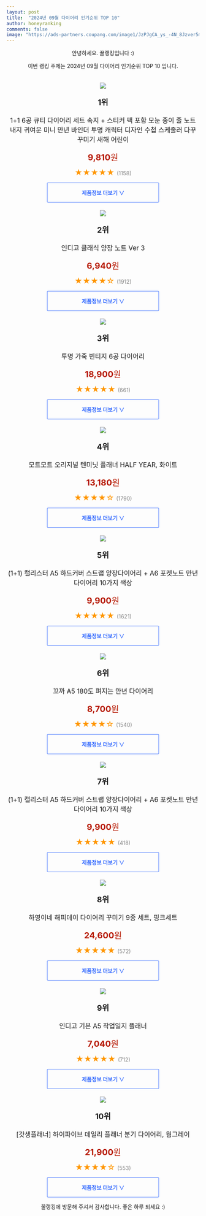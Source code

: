 ```yaml
---
layout: post
title:  "2024년 09월 다이어리 인기순위 TOP 10"
author: honeyranking
comments: false
image: "https://ads-partners.coupang.com/image1/JzPJgCA_ys_-4N_8Jzver5mQRibVooZZ0T9TjY-wn5UalE3y0OmH6JDnyTV222STbnRysPFrl_RCqh2eUqsPIiES5m86_PyAcgvM1chszsSbTA4iwGd_AmK6AevUzTSwl6J04vIL2F4Vr9cEFPcFL6y36ZE49BJVIC7k76eU9_Q-EgHlQA2d1eskB4R5Z2UY5Bho101fy5qypx8SsGG7XWNG-6v_DTOUu6ESB1Z8Pnxf6f6TwMThn6JWwysjuHVkBj4TDQi0vyrxBKEMaRa0qrsQ8JzBXCN2cW5mcX9Kb8BMPyJQ5rypCqk="
---
```

<p style="text-align: center;">안녕하세요. 꿀랭킹입니다 :)</p>
<p style="text-align: center;">이번 랭킹 주제는 2024년 09월 다이어리 인기순위 TOP 10 입니다.</p><center><img src="https://ads-partners.coupang.com/image1/JzPJgCA_ys_-4N_8Jzver5mQRibVooZZ0T9TjY-wn5UalE3y0OmH6JDnyTV222STbnRysPFrl_RCqh2eUqsPIiES5m86_PyAcgvM1chszsSbTA4iwGd_AmK6AevUzTSwl6J04vIL2F4Vr9cEFPcFL6y36ZE49BJVIC7k76eU9_Q-EgHlQA2d1eskB4R5Z2UY5Bho101fy5qypx8SsGG7XWNG-6v_DTOUu6ESB1Z8Pnxf6f6TwMThn6JWwysjuHVkBj4TDQi0vyrxBKEMaRa0qrsQ8JzBXCN2cW5mcX9Kb8BMPyJQ5rypCqk=" style="margin-top:20px" /></center><p style="text-align: center; font-size: 20px"><b>1위</b></p><p style="text-align: center; font-size: 17px">1+1 6공 큐티 다이어리 세트 속지 + 스티커 팩 포함 모눈 종이 줄 노트 내지 귀여운 미니 만년 바인더 투명 캐릭터 디자인 수첩 스케줄러 다꾸 꾸미기 새해 어린이</p><p style="text-align: center;"><span style="color: #b61800; font-size: 22px;"><b>9,810</b>원</span></p><p style="text-align: center;"><span style="color: #ff9600; font-size: 20px;">★★★★★ </span><span style="color: #878787;">(1158)</span></p><center><a href="https://link.coupang.com/re/AFFSDP?lptag=AF3899140&subid=honeyrank&pageKey=7897271724&itemId=21634544906&vendorItemId=88685464330&traceid=V0-153-775190c060b98b81&requestid=20240912090000546110472934&token=31850C%7CMIXED"><div style="font-size: 14px; display: inline-block; padding: 15px 90px; color: #346aff; border-radius: 2px; border: 1px solid #346aff; cursor: pointer;"><b>제품정보 더보기 &or;</b></div></a></center><center><img src="https://ads-partners.coupang.com/image1/DqfBg1H1i1iKkxLLDkhQM4pamttv_iPklTcr_5onuY-kU9BRpC8PLuzKmsPHzW2crKG9SaT7rxvHx084UxZEp8q3eYoceQ3SNo9jPK6FoJz7uary9KsoJsbG2zCyvEOuEcKwb_Do3UcCQuFDmGOKPRsQxel6wxVVZxZ4JAjuLQb0fEzUjgQobIXcnGj6QL-AvpcG1iL6nCiIF-leHSE9NBdy2TzjRdmUIr9W3Pq744Xzb8xApv-atNOZEXSEf1-kATK2g4MP3ptqbW5gtuggheLg" style="margin-top:20px" /></center><p style="text-align: center; font-size: 20px"><b>2위</b></p><p style="text-align: center; font-size: 17px">인디고 클래식 양장 노트 Ver 3</p><p style="text-align: center;"><span style="color: #b61800; font-size: 22px;"><b>6,940</b>원</span></p><p style="text-align: center;"><span style="color: #ff9600; font-size: 20px;">★★★★☆ </span><span style="color: #878787;">(1912)</span></p><center><a href="https://link.coupang.com/re/AFFSDP?lptag=AF3899140&subid=honeyrank&pageKey=5492057833&itemId=8505954133&vendorItemId=75793442170&traceid=V0-153-004ce5c6b0d87154&requestid=20240912090000546110472934&token=31850C%7CMIXED"><div style="font-size: 14px; display: inline-block; padding: 15px 90px; color: #346aff; border-radius: 2px; border: 1px solid #346aff; cursor: pointer;"><b>제품정보 더보기 &or;</b></div></a></center><center><img src="https://ads-partners.coupang.com/image1/5QxJkng5br9hqaLF5YE_KXDDDne3e8dl8iSA9ltEHOVNlCBJDqE37xVrOY9YdwKeYMCUPdvnK0gigWsph256QGiJegkwz_3r0MI_ZXbK4ZleOYfmeZU58SENpTjS8Dfj6IYwSTT4h_ArB6Gv_WRuFJ8BKc33MCRoFmo46llFSzosKCYvMF9XLoMSTugzx9Lod4IM3-LWUOKJBh1OudelyviXQcoj0wLsLDB4IcNlkREKx1693TXLh_pjXzKWvYv_8QWJMf4TjMLSYTi8XRAs9ZJXhj3HuxLlggjVKRAfYbsKeRallZyzIvpR" style="margin-top:20px" /></center><p style="text-align: center; font-size: 20px"><b>3위</b></p><p style="text-align: center; font-size: 17px">투명 가죽 빈티지 6공 다이어리</p><p style="text-align: center;"><span style="color: #b61800; font-size: 22px;"><b>18,900</b>원</span></p><p style="text-align: center;"><span style="color: #ff9600; font-size: 20px;">★★★★★ </span><span style="color: #878787;">(661)</span></p><center><a href="https://link.coupang.com/re/AFFSDP?lptag=AF3899140&subid=honeyrank&pageKey=7504411591&itemId=19650387712&vendorItemId=89362692970&traceid=V0-153-4ff83e1be0e3876f&requestid=20240912090000546110472934&token=31850C%7CMIXED"><div style="font-size: 14px; display: inline-block; padding: 15px 90px; color: #346aff; border-radius: 2px; border: 1px solid #346aff; cursor: pointer;"><b>제품정보 더보기 &or;</b></div></a></center><center><img src="https://ads-partners.coupang.com/image1/2JPpxeI9iFs-6e722DwtybtEh6Lvmp97NXSJzG88aj7L5EKK-YU7mFCMp4RRlpVwP-9nevsAAKU7uPZiyzZhHYVNVwbdtim_LlUQQKns8c7pvq8_-Ke21l_odLA8aqwrte8o-jmMqqGcWy5uXW4gFpnZi4eY6j-bKozgRW2lATYI3B14Hao2OEQ_J35Ih__zEarUMpIdj8QM6eg3QXS-rHaxVdFyfhLXuO1OjiUTQ4hj6Mj6xqBrwkyokhqfRoQqtt6EdgBCh0RzglJWZtQ4gFMPwAu8GyNNpqPemH3s68Y=" style="margin-top:20px" /></center><p style="text-align: center; font-size: 20px"><b>4위</b></p><p style="text-align: center; font-size: 17px">모트모트 오리지널 텐미닛 플래너 HALF YEAR, 화이트</p><p style="text-align: center;"><span style="color: #b61800; font-size: 22px;"><b>13,180</b>원</span></p><p style="text-align: center;"><span style="color: #ff9600; font-size: 20px;">★★★★☆ </span><span style="color: #878787;">(1790)</span></p><center><a href="https://link.coupang.com/re/AFFSDP?lptag=AF3899140&subid=honeyrank&pageKey=1290972181&itemId=2302102930&vendorItemId=70299022170&traceid=V0-153-699f8b97aa1d16dd&clickBeacon=f47a55e0-7099-11ef-b401-403b7f3c9bd2%7E3&requestid=20240912090000546110472934&token=31850C%7CMIXED"><div style="font-size: 14px; display: inline-block; padding: 15px 90px; color: #346aff; border-radius: 2px; border: 1px solid #346aff; cursor: pointer;"><b>제품정보 더보기 &or;</b></div></a></center><center><img src="https://ads-partners.coupang.com/image1/YX_FBMssGalBnKooYZjtiaEteqewJZ3k6R7hJbFYhgvRjxXEDy7yHJNnTGuTgLsRXTRcsUaesa7gXGc1qnDmjtidgMjgu8qa_RiwuN_CA7nP4gVgXdZO9IZy_-TwL9btqwKo0I8HK_9nF60m4Vi6aiV5I2zi8eH_1OYNrmnWfpDH8uv7SRUExUjQS_w4_J0TFsjrOeTVehlJptM_pE3uwDB9GtGycp1hB5qymS9EPySMvnpFGd6IkupGR8TFMB81P_EOK_7zg2nVvmZjW2Kirk_muwB0GeZ8B1kQBRGstvO2_grvk901jmwZdQ==" style="margin-top:20px" /></center><p style="text-align: center; font-size: 20px"><b>5위</b></p><p style="text-align: center; font-size: 17px">(1+1) 캘리스터 A5 하드커버 스트랩 양장다이어리 + A6 포켓노트 만년다이어리 10가지 색상</p><p style="text-align: center;"><span style="color: #b61800; font-size: 22px;"><b>9,900</b>원</span></p><p style="text-align: center;"><span style="color: #ff9600; font-size: 20px;">★★★★★ </span><span style="color: #878787;">(1621)</span></p><center><a href="https://link.coupang.com/re/AFFSDP?lptag=AF3899140&subid=honeyrank&pageKey=7770109833&itemId=20974442566&vendorItemId=88039391504&traceid=V0-153-8f7510f8e4dc31ef&requestid=20240912090000546110472934&token=31850C%7CMIXED"><div style="font-size: 14px; display: inline-block; padding: 15px 90px; color: #346aff; border-radius: 2px; border: 1px solid #346aff; cursor: pointer;"><b>제품정보 더보기 &or;</b></div></a></center><center><img src="https://ads-partners.coupang.com/image1/Cua_LHeVvNy2H7TbCpMc8cfrry4lESSyWoSLIF7QpiglAGw1WThSTKsiGEwQrBRlJ8WCW_iZrJOOWSms2xpIDLE-gASsW5WYQSGc4igHh8l2rrbrti8q80Sli5fJ3AWghRUG4ddMfjshjG26hz2qEH_3uxNG0Sbcmij3wNCpVQpyb413qatlR23dt9owpfkFwxujUOmx-u7WJVV7SfeQuOcQuHWhzjMd89TkWJQ6KRarQnFpju790uPcetU9GofzcJ6Mn5Rm8StURlZ_o4dTOFp_ShK0Echu8pk9MFJH1DR4xDeK7jfrr8dm" style="margin-top:20px" /></center><p style="text-align: center; font-size: 20px"><b>6위</b></p><p style="text-align: center; font-size: 17px">꼬까 A5 180도 펴지는 만년 다이어리</p><p style="text-align: center;"><span style="color: #b61800; font-size: 22px;"><b>8,700</b>원</span></p><p style="text-align: center;"><span style="color: #ff9600; font-size: 20px;">★★★★☆ </span><span style="color: #878787;">(1540)</span></p><center><a href="https://link.coupang.com/re/AFFSDP?lptag=AF3899140&subid=honeyrank&pageKey=8264623939&itemId=23812450431&vendorItemId=90836249339&traceid=V0-153-0b777d312d1d0ad8&requestid=20240912090000546110472934&token=31850C%7CMIXED"><div style="font-size: 14px; display: inline-block; padding: 15px 90px; color: #346aff; border-radius: 2px; border: 1px solid #346aff; cursor: pointer;"><b>제품정보 더보기 &or;</b></div></a></center><center><img src="https://ads-partners.coupang.com/image1/6pNZ2ShZw6frqeIq6kGSElZBvJI5qquww-eTRuxQ2nhCbmHnBq4zaEx_rNFP4ONhzz23ff8HGhIxapr_JrGwCCvQ0lH0NBaiqwogty9cy3ejgxa6zizCjnMcWxSNyt5vnq2ItHf2lZ6zba9-b4sbswxxbxWchB2cfzUmeAv8nuc0yFPQG3LKbInA3ehfl6O0a4jZR2pdgenoUaEgl-Ppewq6uoEH3Rhse8T7qFUge2nwJ4BOCVOJkqKOXs1-E9msa517TC_y0Y6cHuwr7d0a9lrHCRwqagJhoMDOLyfb-iCUfmwCec_wg2U=" style="margin-top:20px" /></center><p style="text-align: center; font-size: 20px"><b>7위</b></p><p style="text-align: center; font-size: 17px">(1+1) 캘리스터 A5 하드커버 스트랩 양장다이어리 + A6 포켓노트 만년다이어리 10가지 색상</p><p style="text-align: center;"><span style="color: #b61800; font-size: 22px;"><b>9,900</b>원</span></p><p style="text-align: center;"><span style="color: #ff9600; font-size: 20px;">★★★★★ </span><span style="color: #878787;">(418)</span></p><center><a href="https://link.coupang.com/re/AFFSDP?lptag=AF3899140&subid=honeyrank&pageKey=7770109833&itemId=20974442568&vendorItemId=88039391478&traceid=V0-153-8f7510f8e4dc31ef&requestid=20240912090000546110472934&token=31850C%7CMIXED"><div style="font-size: 14px; display: inline-block; padding: 15px 90px; color: #346aff; border-radius: 2px; border: 1px solid #346aff; cursor: pointer;"><b>제품정보 더보기 &or;</b></div></a></center><center><img src="https://ads-partners.coupang.com/image1/KMswvbiRPIMruTpAKKbiHDGQftG1fn0kZ53eBISATaPQBUdcACYBCml2Oa2M8G1Wh78fvJN_QtpFXUds0S2gcIKv_Q3KS74lGEhK_cz96q0LnqP2cvCMZxjcLWNbfCuZM_ZNu0-1VqDJaWHJgK1YAtXbe_8aP_obLKh49OAfE32xyTWYV-lnBAIG9lHlQ69U1GpBAmx_dRfdhVrH3IF5y92VSdnWSXcuj_CiQRRatyrIQRj8rSHRykBJTwljii3xUrI8EuaBtdzDHMex6kOw0lLnreJcULeZKTk1tzbqor981UTBilQwOnLM3q57Mg==" style="margin-top:20px" /></center><p style="text-align: center; font-size: 20px"><b>8위</b></p><p style="text-align: center; font-size: 17px">하영이네 해피데이 다이어리 꾸미기 9종 세트, 핑크세트</p><p style="text-align: center;"><span style="color: #b61800; font-size: 22px;"><b>24,600</b>원</span></p><p style="text-align: center;"><span style="color: #ff9600; font-size: 20px;">★★★★★ </span><span style="color: #878787;">(572)</span></p><center><a href="https://link.coupang.com/re/AFFSDP?lptag=AF3899140&subid=honeyrank&pageKey=6551366102&itemId=14626471393&vendorItemId=81902196244&traceid=V0-153-f28c83eae68585ec&clickBeacon=f47a55e0-7099-11ef-868b-2cca3b73637d%7E3&requestid=20240912090000546110472934&token=31850C%7CMIXED"><div style="font-size: 14px; display: inline-block; padding: 15px 90px; color: #346aff; border-radius: 2px; border: 1px solid #346aff; cursor: pointer;"><b>제품정보 더보기 &or;</b></div></a></center><center><img src="https://ads-partners.coupang.com/image1/7_pLlUenkiDb9zyx7ycM_-yQCNVSbB3DDVc6250xAwLjf-5rfvGpduTMkGDvindxbbE1C-EdNUvUPJyou_SduXslUXkmfTgFxqT6YVNqguMxKSJSWOgoqScoaiiTVCqitSXwBDowu4Hb_Z8boWi1gJWomdIGpszTTMPN7yAIyqL6z6T34fw42qy192kKO00MLUJQAwgwUzNbBFES1hINk7gS0aR1u12ZUINNIFqQfB8thQV-rMhn4kmIk0HnUdAYYB6GyKvXtFayOM7D4JCucz8=" style="margin-top:20px" /></center><p style="text-align: center; font-size: 20px"><b>9위</b></p><p style="text-align: center; font-size: 17px">인디고 기본 A5 작업일지 플래너</p><p style="text-align: center;"><span style="color: #b61800; font-size: 22px;"><b>7,040</b>원</span></p><p style="text-align: center;"><span style="color: #ff9600; font-size: 20px;">★★★★★ </span><span style="color: #878787;">(712)</span></p><center><a href="https://link.coupang.com/re/AFFSDP?lptag=AF3899140&subid=honeyrank&pageKey=6553346783&itemId=14638417576&vendorItemId=81879921243&traceid=V0-153-4590622237b7e2df&requestid=20240912090000546110472934&token=31850C%7CMIXED"><div style="font-size: 14px; display: inline-block; padding: 15px 90px; color: #346aff; border-radius: 2px; border: 1px solid #346aff; cursor: pointer;"><b>제품정보 더보기 &or;</b></div></a></center><center><img src="https://ads-partners.coupang.com/image1/RjB8MU5OZA21Kb7nRv294721mR1U2lLma0YNmnJqpHOSO7t4oyxwPIdChrEU1d67Qp5SVT5-RlZ6cXJc8h-CGpThAe74V8dXo7ifrO_5beXmnV4XMFowkd1c_m3A-mPj92uB_SjBdlNz-RSjtSIUTSUcuhLOLLH4FHs0JXw0m_C6Nzs_6lu8VUFjkaCQ71B4yWJYrxXwVIyq7Jct8C_4wVV5eF1aKm1z4OOV-1oePSk21bAzJxrtH4Acad2xCr6p4MZLD-0Y6gSHmqshZouMlARZMpx3muM5gnZB9qz47kx6wCErsUV9TNhPlWUWnA==" style="margin-top:20px" /></center><p style="text-align: center; font-size: 20px"><b>10위</b></p><p style="text-align: center; font-size: 17px">[갓생플래너] 하이파이브 데일리 플래너 분기 다이어리, 웜그레이</p><p style="text-align: center;"><span style="color: #b61800; font-size: 22px;"><b>21,900</b>원</span></p><p style="text-align: center;"><span style="color: #ff9600; font-size: 20px;">★★★★☆ </span><span style="color: #878787;">(553)</span></p><center><a href="https://link.coupang.com/re/AFFSDP?lptag=AF3899140&subid=honeyrank&pageKey=7060656494&itemId=17505643767&vendorItemId=85218994804&traceid=V0-153-af15071ae77391ae&clickBeacon=f47a55e0-7099-11ef-8e09-9c5e44f39cfe%7E3&requestid=20240912090000546110472934&token=31850C%7CMIXED"><div style="font-size: 14px; display: inline-block; padding: 15px 90px; color: #346aff; border-radius: 2px; border: 1px solid #346aff; cursor: pointer;"><b>제품정보 더보기 &or;</b></div></a></center><p style="text-align: center;">꿀랭킹에 방문해 주셔서 감사합니다. 좋은 하루 되세요 :)</p>